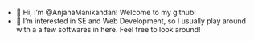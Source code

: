 - 👋 Hi, I’m @AnjanaManikandan! Welcome to my github! 
- 👀 I’m interested in SE and Web Development, so I usually play around with a a few softwares in here. Feel free to look around!

<!---
AnjanaManikandan/AnjanaManikandan is a ✨ special ✨ repository because its `README.md` (this file) appears on your GitHub profile.
You can click the Preview link to take a look at your changes.
--->
